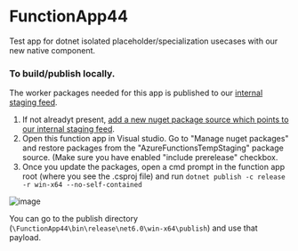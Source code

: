# FunctionApp44
Test app for dotnet isolated placeholder/specialization usecases with our new native component.

### To build/publish locally.

The worker packages needed for this app is published to our [internal staging feed](https://azfunc.visualstudio.com/Azure%20Functions/_artifacts/feed/AzureFunctionsTempStaging).

1. If not alreadyt present, [add a new nuget package source which points to our internal staging feed](https://azfunc.visualstudio.com/Azure%20Functions/_artifacts/feed/AzureFunctionsTempStaging/connect/visual%20studio).
2. Open this function app in Visual studio. Go to "Manage nuget packages" and restore packages from the "AzureFunctionsTempStaging" package source. (Make sure you have enabled "include prerelease" checkbox.
3. Once you update the packages, open a cmd prompt in the function app root (where you see the .csproj file) and run `dotnet publish -c release -r win-x64 --no-self-contained`

![image](https://user-images.githubusercontent.com/144469/225951033-4a2948c1-ae4e-4949-9d37-36dc9a68e01f.png)


You can go to the publish directory (`\FunctionApp44\bin\release\net6.0\win-x64\publish`) and use that payload.
